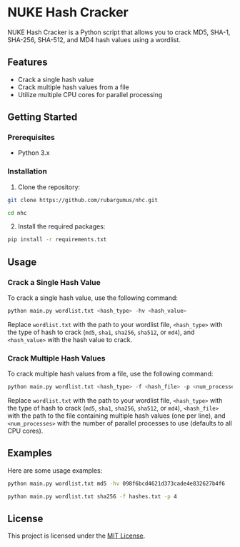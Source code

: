 # NUKE Hash Cracker

NUKE Hash Cracker is a Python script that allows you to crack MD5, SHA-1, SHA-256, SHA-512, and MD4 hash values using a wordlist.

## Features

- Crack a single hash value
- Crack multiple hash values from a file
- Utilize multiple CPU cores for parallel processing

## Getting Started

### Prerequisites

- Python 3.x

### Installation

1. Clone the repository:

```sh
git clone https://github.com/rubargumus/nhc.git
```
```sh
cd nhc
```

2. Install the required packages:

```sh
pip install -r requirements.txt
```

## Usage

### Crack a Single Hash Value

To crack a single hash value, use the following command:

```python
python main.py wordlist.txt <hash_type> -hv <hash_value>
```

Replace `wordlist.txt` with the path to your wordlist file, `<hash_type>` with the type of hash to crack (`md5`, `sha1`, `sha256`, `sha512`, or `md4`), and `<hash_value>` with the hash value to crack.

### Crack Multiple Hash Values

To crack multiple hash values from a file, use the following command:

```python
python main.py wordlist.txt <hash_type> -f <hash_file> -p <num_processes>
```

Replace `wordlist.txt` with the path to your wordlist file, `<hash_type>` with the type of hash to crack (`md5`, `sha1`, `sha256`, `sha512`, or `md4`), `<hash_file>` with the path to the file containing multiple hash values (one per line), and `<num_processes>` with the number of parallel processes to use (defaults to all CPU cores).

## Examples

Here are some usage examples:

```sh
python main.py wordlist.txt md5 -hv 098f6bcd4621d373cade4e832627b4f6
```
```sh
python main.py wordlist.txt sha256 -f hashes.txt -p 4
```


## License

This project is licensed under the [MIT License](LICENSE).
